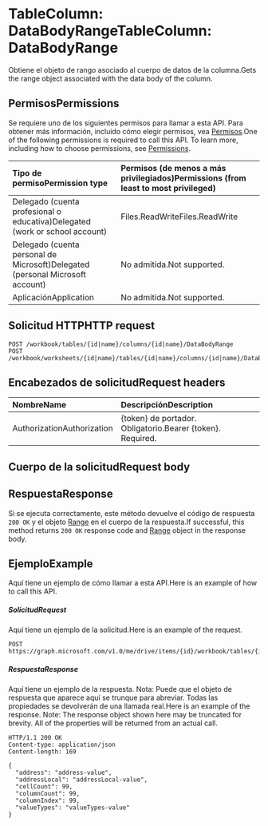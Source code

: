 # <a name="tablecolumn-databodyrange"></a><span data-ttu-id="6f440-101">TableColumn: DataBodyRange</span><span class="sxs-lookup"><span data-stu-id="6f440-101">TableColumn: DataBodyRange</span></span>

<span data-ttu-id="6f440-102">Obtiene el objeto de rango asociado al cuerpo de datos de la columna.</span><span class="sxs-lookup"><span data-stu-id="6f440-102">Gets the range object associated with the data body of the column.</span></span>
## <a name="permissions"></a><span data-ttu-id="6f440-103">Permisos</span><span class="sxs-lookup"><span data-stu-id="6f440-103">Permissions</span></span>
<span data-ttu-id="6f440-p101">Se requiere uno de los siguientes permisos para llamar a esta API. Para obtener más información, incluido cómo elegir permisos, vea [Permisos](../../../concepts/permissions_reference.md).</span><span class="sxs-lookup"><span data-stu-id="6f440-p101">One of the following permissions is required to call this API. To learn more, including how to choose permissions, see [Permissions](../../../concepts/permissions_reference.md).</span></span>

|<span data-ttu-id="6f440-106">Tipo de permiso</span><span class="sxs-lookup"><span data-stu-id="6f440-106">Permission type</span></span>      | <span data-ttu-id="6f440-107">Permisos (de menos a más privilegiados)</span><span class="sxs-lookup"><span data-stu-id="6f440-107">Permissions (from least to most privileged)</span></span>              |
|:--------------------|:---------------------------------------------------------|
|<span data-ttu-id="6f440-108">Delegado (cuenta profesional o educativa)</span><span class="sxs-lookup"><span data-stu-id="6f440-108">Delegated (work or school account)</span></span> | <span data-ttu-id="6f440-109">Files.ReadWrite</span><span class="sxs-lookup"><span data-stu-id="6f440-109">Files.ReadWrite</span></span>    |
|<span data-ttu-id="6f440-110">Delegado (cuenta personal de Microsoft)</span><span class="sxs-lookup"><span data-stu-id="6f440-110">Delegated (personal Microsoft account)</span></span> | <span data-ttu-id="6f440-111">No admitida.</span><span class="sxs-lookup"><span data-stu-id="6f440-111">Not supported.</span></span>    |
|<span data-ttu-id="6f440-112">Aplicación</span><span class="sxs-lookup"><span data-stu-id="6f440-112">Application</span></span> | <span data-ttu-id="6f440-113">No admitida.</span><span class="sxs-lookup"><span data-stu-id="6f440-113">Not supported.</span></span> |

## <a name="http-request"></a><span data-ttu-id="6f440-114">Solicitud HTTP</span><span class="sxs-lookup"><span data-stu-id="6f440-114">HTTP request</span></span>
<!-- { "blockType": "ignored" } -->
```http
POST /workbook/tables/{id|name}/columns/{id|name}/DataBodyRange
POST /workbook/worksheets/{id|name}/tables/{id|name}/columns/{id|name}/DataBodyRange

```
## <a name="request-headers"></a><span data-ttu-id="6f440-115">Encabezados de solicitud</span><span class="sxs-lookup"><span data-stu-id="6f440-115">Request headers</span></span>
| <span data-ttu-id="6f440-116">Nombre</span><span class="sxs-lookup"><span data-stu-id="6f440-116">Name</span></span>       | <span data-ttu-id="6f440-117">Descripción</span><span class="sxs-lookup"><span data-stu-id="6f440-117">Description</span></span>|
|:---------------|:----------|
| <span data-ttu-id="6f440-118">Authorization</span><span class="sxs-lookup"><span data-stu-id="6f440-118">Authorization</span></span>  | <span data-ttu-id="6f440-p102">{token} de portador. Obligatorio.</span><span class="sxs-lookup"><span data-stu-id="6f440-p102">Bearer {token}. Required.</span></span> |

## <a name="request-body"></a><span data-ttu-id="6f440-121">Cuerpo de la solicitud</span><span class="sxs-lookup"><span data-stu-id="6f440-121">Request body</span></span>

## <a name="response"></a><span data-ttu-id="6f440-122">Respuesta</span><span class="sxs-lookup"><span data-stu-id="6f440-122">Response</span></span>

<span data-ttu-id="6f440-123">Si se ejecuta correctamente, este método devuelve el código de respuesta `200 OK` y el objeto [Range](../resources/range.md) en el cuerpo de la respuesta.</span><span class="sxs-lookup"><span data-stu-id="6f440-123">If successful, this method returns `200 OK` response code and [Range](../resources/range.md) object in the response body.</span></span>

## <a name="example"></a><span data-ttu-id="6f440-124">Ejemplo</span><span class="sxs-lookup"><span data-stu-id="6f440-124">Example</span></span>
<span data-ttu-id="6f440-125">Aquí tiene un ejemplo de cómo llamar a esta API.</span><span class="sxs-lookup"><span data-stu-id="6f440-125">Here is an example of how to call this API.</span></span>
##### <a name="request"></a><span data-ttu-id="6f440-126">Solicitud</span><span class="sxs-lookup"><span data-stu-id="6f440-126">Request</span></span>
<span data-ttu-id="6f440-127">Aquí tiene un ejemplo de la solicitud.</span><span class="sxs-lookup"><span data-stu-id="6f440-127">Here is an example of the request.</span></span>
<!-- {
  "blockType": "request",
  "name": "tablecolumn_databodyrange"
}-->
```http
POST https://graph.microsoft.com/v1.0/me/drive/items/{id}/workbook/tables/{id|name}/columns/{id|name}/DataBodyRange
```

##### <a name="response"></a><span data-ttu-id="6f440-128">Respuesta</span><span class="sxs-lookup"><span data-stu-id="6f440-128">Response</span></span>
<span data-ttu-id="6f440-p103">Aquí tiene un ejemplo de la respuesta. Nota: Puede que el objeto de respuesta que aparece aquí se trunque para abreviar. Todas las propiedades se devolverán de una llamada real.</span><span class="sxs-lookup"><span data-stu-id="6f440-p103">Here is an example of the response. Note: The response object shown here may be truncated for brevity. All of the properties will be returned from an actual call.</span></span>
<!-- {
  "blockType": "response",
  "truncated": true,
  "@odata.type": "microsoft.graph.range"
} -->
```http
HTTP/1.1 200 OK
Content-type: application/json
Content-length: 169

{
  "address": "address-value",
  "addressLocal": "addressLocal-value",
  "cellCount": 99,
  "columnCount": 99,
  "columnIndex": 99,
  "valueTypes": "valueTypes-value"
}
```

<!-- uuid: 8fcb5dbc-d5aa-4681-8e31-b001d5168d79
2015-10-25 14:57:30 UTC -->
<!-- {
  "type": "#page.annotation",
  "description": "TableColumn: DataBodyRange",
  "keywords": "",
  "section": "documentation",
  "tocPath": ""
}-->